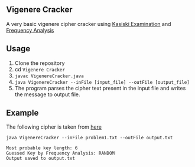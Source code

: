 ## Vigenere Cracker

A very basic vigenere cipher cracker using [Kasiski Examination](https://en.wikipedia.org/wiki/Kasiski_examination) and [Frequency Analysis](https://en.wikipedia.org/wiki/Frequency_analysis)

## Usage

1. Clone the repository
2. cd `Vigenere Cracker`
3. `javac VigenereCracker.java`
4. `java VigenereCracker --inFile [input_file] --outFile [output_file]`
5. The program parses the cipher text present in the input file and writes the message to output file.

## Example

The following cipher is taken from [here](http://www.isical.ac.in/~rcbose/internship/problem1.txt)

`java VigenereCracker --inFile problem1.txt --outFile output.txt`

````
Most probable key length: 6
Guessed Key by Frequency Analysis: RANDOM
Output saved to output.txt
````

